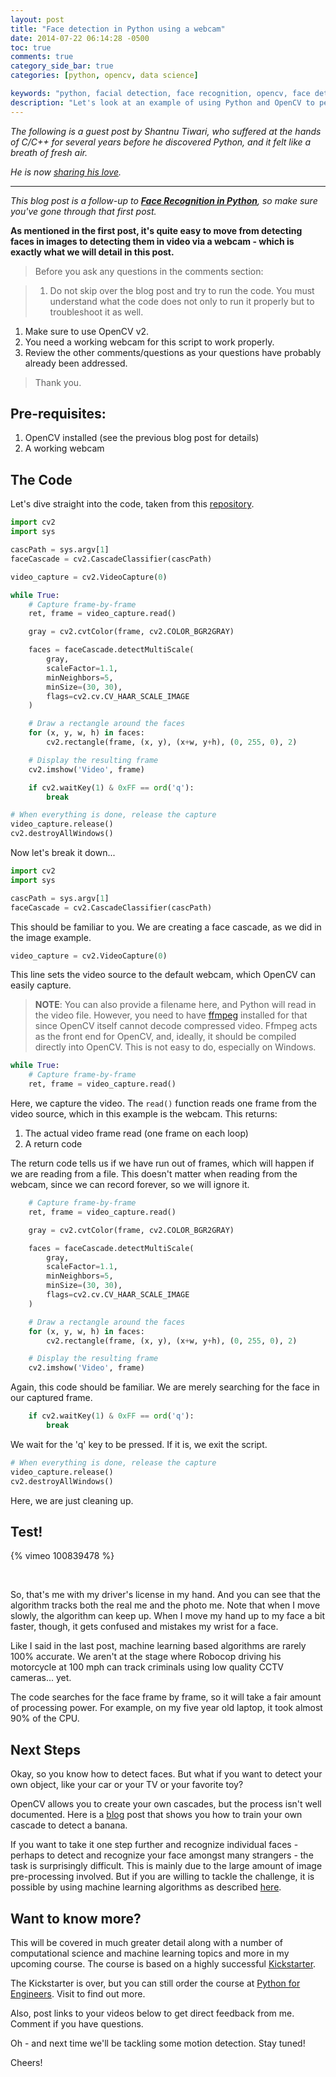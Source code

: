 ```yaml
---
layout: post
title: "Face detection in Python using a webcam"
date: 2014-07-22 06:14:28 -0500
toc: true
comments: true
category_side_bar: true
categories: [python, opencv, data science]

keywords: "python, facial detection, face recognition, opencv, face detection, image processing, computer vision"
description: "Let's look at an example of using Python and OpenCV to perform face recognition using a Webcam."
---
```


*The following is a guest post by Shantnu Tiwari, who suffered at the hands of C/C++ for several years before he discovered Python, and it felt like a breath of fresh air.*

*He is now [sharing his love](http://pythonforengineers.com/).*

<hr>

*This blog post is a follow-up to **[Face Recognition in Python](https://realpython.com/blog/python/face-recognition-with-python/)**, so make sure you've gone through that first post.*

**As mentioned in the first post, it's quite easy to move from detecting faces in images to detecting them in video via a webcam - which is exactly what we will detail in this post.**

> Before you ask any questions in the comments section:

> 1. Do not skip over the blog post and try to run the code. You must understand what the code does not only to run it properly but to troubleshoot it as well.
1. Make sure to use OpenCV v2.
1. You need a working webcam for this script to work properly.
1. Review the other comments/questions as your questions have probably already been addressed.

> Thank you.

## Pre-requisites:

1. OpenCV installed (see the previous blog post for details)
1. A working webcam

## The Code

Let's dive straight into the code, taken from this [repository](https://github.com/shantnu/Webcam-Face-Detect).

```python
import cv2
import sys

cascPath = sys.argv[1]
faceCascade = cv2.CascadeClassifier(cascPath)

video_capture = cv2.VideoCapture(0)

while True:
    # Capture frame-by-frame
    ret, frame = video_capture.read()

    gray = cv2.cvtColor(frame, cv2.COLOR_BGR2GRAY)

    faces = faceCascade.detectMultiScale(
        gray,
        scaleFactor=1.1,
        minNeighbors=5,
        minSize=(30, 30),
        flags=cv2.cv.CV_HAAR_SCALE_IMAGE
    )

    # Draw a rectangle around the faces
    for (x, y, w, h) in faces:
        cv2.rectangle(frame, (x, y), (x+w, y+h), (0, 255, 0), 2)

    # Display the resulting frame
    cv2.imshow('Video', frame)

    if cv2.waitKey(1) & 0xFF == ord('q'):
        break

# When everything is done, release the capture
video_capture.release()
cv2.destroyAllWindows()
```

Now let's break it down...

```python
import cv2
import sys

cascPath = sys.argv[1]
faceCascade = cv2.CascadeClassifier(cascPath)
```

This should be familiar to you. We are creating a face cascade, as we did in the image example.

```python
video_capture = cv2.VideoCapture(0)
```

This line sets the video source to the default webcam, which OpenCV can easily capture.

> **NOTE**: You can also provide a filename here, and Python will read in the video file. However, you need to have [ffmpeg](https://www.ffmpeg.org/) installed for that since OpenCV itself cannot decode compressed video. Ffmpeg acts as the front end for OpenCV, and, ideally, it should be compiled directly into OpenCV. This is not easy to do, especially on Windows.

```python
while True:
    # Capture frame-by-frame
    ret, frame = video_capture.read()
```

Here, we capture the video. The `read()` function reads one frame from the video source, which in this example is the webcam. This returns:

 1. The actual video frame read (one frame on each loop)
 1. A return code

The return code tells us if we have run out of frames, which will happen if we are reading from a file. This doesn't matter when reading from the webcam, since we can record forever, so we will ignore it.

```python
    # Capture frame-by-frame
    ret, frame = video_capture.read()

    gray = cv2.cvtColor(frame, cv2.COLOR_BGR2GRAY)

    faces = faceCascade.detectMultiScale(
        gray,
        scaleFactor=1.1,
        minNeighbors=5,
        minSize=(30, 30),
        flags=cv2.cv.CV_HAAR_SCALE_IMAGE
    )

    # Draw a rectangle around the faces
    for (x, y, w, h) in faces:
        cv2.rectangle(frame, (x, y), (x+w, y+h), (0, 255, 0), 2)

    # Display the resulting frame
    cv2.imshow('Video', frame)
```

Again, this code should be familiar. We are merely searching for the face in our captured frame.

```python
    if cv2.waitKey(1) & 0xFF == ord('q'):
        break
```

We wait for the 'q' key to be pressed. If it is, we exit the script.

```python
# When everything is done, release the capture
video_capture.release()
cv2.destroyAllWindows()
```

Here, we are just cleaning up.

## Test!

{% vimeo 100839478 %}

<br>

So, that's me with my driver's license in my hand. And you can see that the algorithm tracks both the real me and the photo me. Note that when I move slowly, the algorithm can keep up. When I move my hand up to my face a bit faster, though, it gets confused and mistakes my wrist for a face.

Like I said in the last post, machine learning based algorithms are rarely 100% accurate. We aren't at the stage where Robocop driving his motorcycle at 100 mph can track criminals using low quality CCTV cameras... yet.

The code searches for the face frame by frame, so it will take a fair amount of processing power. For example, on my five year old laptop, it took almost 90% of the CPU.

## Next Steps

Okay, so you know how to detect faces. But what if you want to detect your own object, like your car or your TV or your favorite toy?

OpenCV allows you to create your own cascades, but the process isn't well documented. Here is a [blog](http://coding-robin.de/2013/07/22/train-your-own-opencv-haar-classifier.html) post that shows you how to train your own cascade to detect a banana.

If you want to take it one step further and recognize individual faces - perhaps to detect and recognize your face amongst many strangers - the task is surprisingly difficult. This is mainly due to  the large amount of image pre-processing involved. But if you are willing to tackle the challenge, it is possible by using machine learning algorithms as described [here](http://scikit-learn.sourceforge.net/0.6/auto_examples/applications/plot_face_recognition.html).

## Want to know more?

This will be covered in much greater detail along with a number of computational science and machine learning topics and more in my upcoming course. The course is based on a highly successful [Kickstarter](https://www.kickstarter.com/projects/513736598/python-for-science-and-engineering).

The Kickstarter is over, but you can still order the course at [Python for Engineers](http://pythonforengineers.com/). Visit to find out more.

Also, post links to your videos below to get direct feedback from me. Comment if you have questions.

Oh - and next time we'll be tackling some motion detection. Stay tuned!

Cheers!